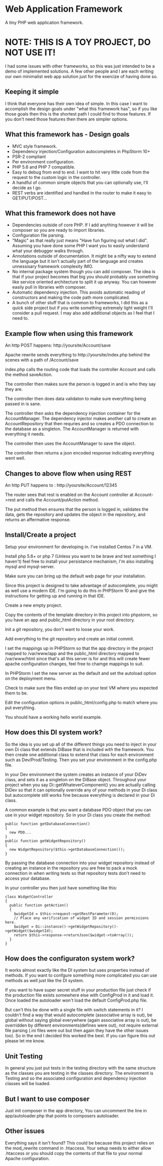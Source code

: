 # Web Application Framework
A tiny PHP web application framework.

# NOTE: THIS IS A TOY PROJECT, DO NOT USE IT!

I had some issues with other frameworks, so this was just intended to be a demo of implemented solutions.  A few other people and I are each writing our own minimalist web app solution just for the exercize of having done so.

## Keeping it simple
I think that everyone has their own idea of simple.  In this case I want to accomplish the design goals under "what this framework has", so if you like those goals then this is the shortest path I could find to those features.  If you don't need those features then there are simpler options.

## What this framework has - Design goals
* MVC style framework.
* Dependency injection/Configuration autocompletes in PhpStorm 10+
* PSR-2 compliant
* Per environment configuration.
* PHP 5.6 and PHP 7 compatible.
* Easy to debug from end to end. I want to hit very little code from the request to the custom logic in the controller.
* A handful of common simple objects that you can optionally use, I'll decide as I go.
* REST verbs are identified and handled in the router to make it easy to GET/PUT/POST...

## What this framework does not have
* Dependencies outside of core PHP.  If I add anything however it will be composer so you are ready to import libraries.
* Configuration file parsing.
* "Magic" as that really just means "Have fun figuring out what I did".  Assuming you have done some PHP I want you to easily understand what your debugger walks through.
* Annotations outside of documentation.  It might be a nifty way to extend the language but it isn't actually part of the language and creates unnessisary framework complexity IMO.
* No internal package system though you can add composer. The idea is that if your project becomes that big you should probably use something like service oriented architecture to split it up anyway. You can however easily pull in libraries with composer.
* Automatic dependency injection.  This avoids automatic reading of constructors and making the code path more complicated.
* A bunch of other stuff that is common to frameworks, I did this as a quick side project but if you write something extremely light weight I'll consider a pull request.  I may also add additional objects as I feel that I need to.


## Example flow when using this framework
An http POST happens: http://yoursite/Account/save

Apache rewrite sends everything to http://yoursite/index.php behind the scenes with a path of /Account/save

index.php calls the routing code that loads the controller Account and calls the method saveAction.

The controller then makes sure the person is logged in and is who they say they are.

The controller then does data validaton to make sure everything being passed in is sane.

The controller then asks the dependency injection container for the AccountManager.  The dependency injector makes another call to create an AccountRepository that then requries and so creates a PDO connection to the database as a singleton. The AccountManager is returned with everything it needs.

The controller then uses the AccountManager to save the object.

The controller then returns a json encoded response indicating everything went well.

## Changes to above flow when using REST
An http PUT happens to : http://yoursite/Account/12345

The router sees that rest is enabled on the Account controller at Account->rest and calls the Account/putAction method.

The put method then ensures that the person is logged in, validates the data, gets the repository and updates the object in the repository, and returns an affermative response.

## Install/Create a project
Setup your environment for developing in.  I've installed Centos 7 in a VM.

Install php 5.6+ or php 7 (Unless you want to be brave and test something I haven't) feel free to install your persistance mechanism, I'm also installing mysql and mysql-server.

Make sure you can bring up the default web page for your installation.

Since this project is designed to take advantage of autocomplete, you might as well use a modern IDE.  I'm going to do this in PHPStorm 10 and give the instructions for getting up and running in that IDE.

Create a new empty project.

Copy the contents of the template directory in this project into phpstorm, so you have an app and public_html directory in your root directory.

Init a git repository, you don't want to loose your work.

Add everything to the git repository and create an initial commit.

I set the mappings up in PHPStorm so that the app directory in the project mapped to /var/www/app and the public_html directory mapped to /var/www/html since that's all this server is for and this will create fewer apache configuration changes, feel free to chamge mappings to suit.

In PHPStorm I set the new server as the default and set the autoload option on the deployment menu.

Check to make sure the files ended up on your test VM where you expected them to be.

Edit the configuration options in public_html/config.php to match where you put everything.

You should have a working hello world example.

## How does this DI system work?
So the idea is you set up all of the different things you need to inject in your own Di class that extends DiBase that is included with the framework. You then create one additional class to extend that class for each environment such as Dev/Prod/Testing.
Then you set your environment in the config.php file.

In your Dev environment the system creates an instance of your DiDev class, and sets it as a singleton on the DiBase object.  Throughout your project when you say Di::getWhateverComponent() you are actually calling DiDev so that it can optionally override any of your methods in your Di class but autocomplete still works fine because everything is declared in your Di class.

A common example is that you want a database PDO object that you can use in your widget repository.  So in your Di class you create the method:
```
public function getDatabaseConnection()
{
  new PDO...
}
public function getWidgetRepository()
{
  new WidgetRepository($this->getDatabaseConnection());
}
```

By passing the database connection into your widget repository instead of creating an instance in the repository you are free to pack a mock connection in when writing tests so that repository tests don't need to access your database.

In your controller you then just have something like this:
```
class WidgetController
{
  public function getAction()
  {
    $widgetId = $this->request->getRestParameter(0);
    // Place any verification of widget ID and session permissions here.
    $widget = Di::instance()->getWidgetRepository()->getWidget($widgetId);
    return $this->response->returnJson($widget->toArray());
  }
}
```

## How does the configuraton system work?
It works almost exactly like the DI system but uses properties instead of methods.  If you want to confgure something more complicated you can use methods as well just like the DI system.

If you want to have super secret stuff in your production file just check if the production file exists somewhere else with ConfigProd in it and load it. Once loaded the autoloader won't load the default ConfigProd.php file.

But can't this be done with a single file with switch statements in it?  I couldn't find a way that would autocomplete (associative array is out), be global without saying global everywhere (again associative array is out), be overridden by different environments(defines were out), not require external file parsing (.ini files were out but then again they have the other issues too).  So in the end I decided this worked the best.  If you can figure this out please let me know.

## Unit Testing
In general you just put tests in the testing directory with the same structure as the classes you are testing in the classes directory.  The environment is Testing and so the associated configuration and dependency injection classes will be loaded.

## But I want to use composer
Just init composer in the app directory, You can uncomment the line in app/autoloader.php that points to composers autoloader.

## Other issues
Everything says it isn't found?  This could be because this project relies on the mod_rewrite command in .htaccess.  Your setup needs to either allow .htaccess or you should copy the contents of that file to your normal Apache configuration.
